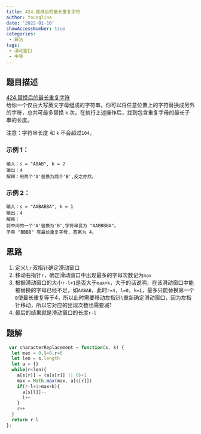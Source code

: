 ```yaml
---
title: 424.替换后的最长重复字符
author: Younglina
date: '2022-01-10'
showAccessNumber: true
categories:
 - 算法
tags:
 - 滑动窗口
 - 中等
---
```


## 题目描述
[424.替换后的最长重复字符](https://leetcode-cn.com/problems/longest-repeating-character-replacement/)  
给你一个仅由大写英文字母组成的字符串，你可以将任意位置上的字符替换成另外的字符，总共可最多替换 `k` 次。在执行上述操作后，找到包含重复字母的最长子串的长度。

注意：字符串长度 和 `k` 不会超过`104`。

### 示例 1：
```
输入：s = "ABAB", k = 2
输出：4
解释：用两个'A'替换为两个'B',反之亦然。
```

### 示例 2：
```
输入：s = "AABABBA", k = 1
输出：4
解释：
将中间的一个'A'替换为'B',字符串变为 "AABBBBA"。
子串 "BBBB" 有最长重复字母, 答案为 4。
```

## 思路
1. 定义`l`,`r`双指针确定滑动窗口
2. 移动右指针`r`，确定滑动窗口中出现最多的字母次数记为`max`
3. 根据滑动窗口的大小`r-l+1`是否大于`max+k`，大于的话说明，在该滑动窗口中能被替换的字母已经不足，如`AABAB`，此时`r=4, l=0, k=1`，最多只能替换第一个`B`使最长重复等于4，所以此时需要移动左指针`l`重新确定滑动窗口，因为左指针移动，所以它对应的出现次数也需要减1
4. 最后的结果就是滑动窗口的长度`r-l`

## 题解
```javascript
 var characterReplacement = function(s, k) {
  let max = 0,l=0,r=0
  let len = s.length
  let a = {}
  while(r<len){
    a[s[r]] = (a[s[r]] || 0)+1
    max = Math.max(max, a[s[r]])
    if(r-l+1>max+k){
      a[s[l]]--
      l++
    }
    r++
  }
  return r-l
};
```